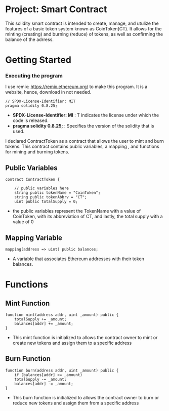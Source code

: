 # Project: Smart Contract

This solidity smart contract is intended to create, manage, and utulize the features of a basic token system known as CoinToken(CT). It allows for the minting (creating) and burning (reduce) of tokens, as well as confirming the balance of the adrress. 

# Getting Started

### Executing the program 
 I use remix: https://remix.ethereum.org/ to make this program. It is a website, hence, download in not needed. 

```solidity
// SPDX-License-Identifier: MIT
pragma solidity 0.8.25;

```
- **SPDX-License-Identifier: MI** : T indicates the license under which the code is released.
- **pragma solidity 0.8.25;** : Specifies the version of the solidity that is used.

I declared ContractToken as a contract that allows the user to mint and burn tokens. This contract contains public variables, a mapping , and functions for mining and burning tokens. 

## Public Variables 
```solidity
contract ContractToken {

    // public variables here
    string public tokenName = "CoinToken";
    string public tokenAbbrv = "CT";
    uint public totalSupply = 0;
```
- the public variables represent the TokenName with a value of CoinToken, with its abbreviation of CT, and lastly, the total supply with a value of 0 

## Mapping Variable 
```solidity
mapping(address => uint) public balances;

```
- A variable that associates Ethereum addresses with their token balances.
  
# Functions

## Mint Function 

```solidity
function mint(address addr, uint _amount) public {
    totalSupply += _amount;  
    balances[addr] += _amount;
}
```
- This mint function is initialized to allows the contract owner to mint or create new tokens and assign them to a specific address 

## Burn Function 
```solidity
function burn(address addr, uint _amount) public {
    if (balances[addr] >= _amount)
    totalSupply -= _amount;
    balances[addr] -= _amount;  
}
```
- This burn function is initialized to allows the contract owner to burn or reduce new tokens and assign them from a specific address 


